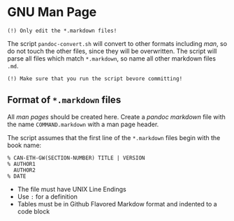 GNU Man Page
===========

	(!) Only edit the *.markdown files!

The script `pandoc-convert.sh` will convert to other formats including *man*, so do not touch the other files, since they will be overwritten. The script will parse all files which match `*.markdown`, so name all other markdown files `.md`. 

	(!) Make sure that you run the script bevore committing!

Format of `*.markdown` files
-------------------------

All *man pages* should be created here. Create a *pandoc markdown* file with the name `COMMAND.markdown` with a man page header.

The script assumes that the first line of the `*.markdown` files begin with the book name:

	% CAN-ETH-GW(SECTION-NUMBER) TITLE | VERSION
    % AUTHOR1
      AUTHOR2
    % DATE

 + The file must have UNIX Line Endings
 + Use `:` for a definition
 + Tables must be in Github Flavored Markdow format and indented to a code block